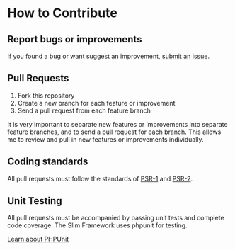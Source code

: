 # How to Contribute

## Report bugs or improvements

If you found a bug or want suggest an improvement, [submit an issue](../../issues).

## Pull Requests

1. Fork this repository
2. Create a new branch for each feature or improvement
3. Send a pull request from each feature branch

It is very important to separate new features or improvements into separate feature branches, and to send a pull request for each branch. This allows me to review and pull in new features or improvements individually.

## Coding standards

All pull requests must follow the standards of [PSR-1](https://github.com/php-fig/fig-standards/blob/master/accepted/PSR-1-basic-coding-standard.md) and  [PSR-2](https://github.com/php-fig/fig-standards/blob/master/accepted/PSR-2-coding-style-guide.md).

## Unit Testing

All pull requests must be accompanied by passing unit tests and complete code coverage. The Slim Framework uses phpunit for testing.

[Learn about PHPUnit](https://github.com/sebastianbergmann/phpunit/)
